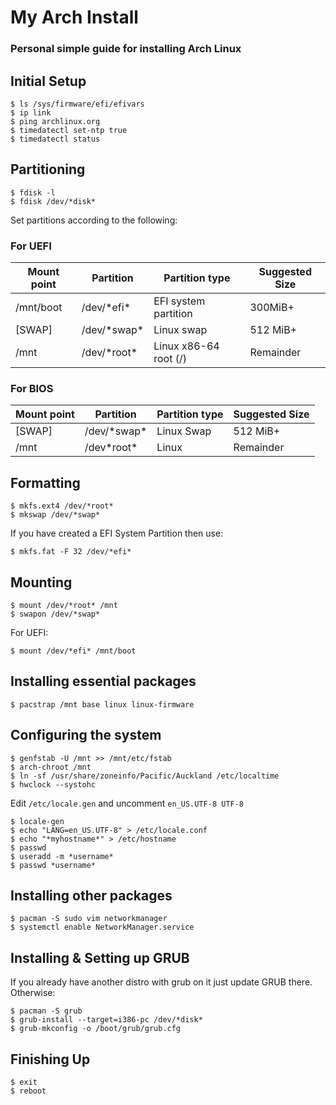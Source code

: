 # My Arch Install
### Personal simple guide for installing Arch Linux

## Initial Setup
```
$ ls /sys/firmware/efi/efivars
$ ip link
$ ping archlinux.org
$ timedatectl set-ntp true
$ timedatectl status
```

## Partitioning
```
$ fdisk -l
$ fdisk /dev/*disk*
```
Set partitions according to the following:
### For UEFI

|Mount point|Partition|Partition type|Suggested Size|
|-----------|---------|--------------|--------------|
|/mnt/boot  |/dev/\*efi\*|EFI system partition|300MiB+
|[SWAP]     |/dev/\*swap\*|Linux swap|512 MiB+
|/mnt       |/dev/\*root\*|Linux x86-64 root (/)|Remainder

### For BIOS
|Mount point|Partition|Partition type|Suggested Size|
|-----------|---------|--------------|--------------|
|[SWAP]     |/dev/\*swap\*|Linux Swap|512 MiB+
|/mnt       |/dev\*root\*|Linux|Remainder

## Formatting
```
$ mkfs.ext4 /dev/*root*
$ mkswap /dev/*swap*
```
If you have created a EFI System Partition then use:
```
$ mkfs.fat -F 32 /dev/*efi*
```

## Mounting
```
$ mount /dev/*root* /mnt
$ swapon /dev/*swap*
```
For UEFI:
```
$ mount /dev/*efi* /mnt/boot
```

## Installing essential packages
```
$ pacstrap /mnt base linux linux-firmware
```

## Configuring the system
```
$ genfstab -U /mnt >> /mnt/etc/fstab
$ arch-chroot /mnt
$ ln -sf /usr/share/zoneinfo/Pacific/Auckland /etc/localtime
$ hwclock --systohc
```
Edit ```/etc/locale.gen``` and uncomment ```en_US.UTF-8 UTF-8```
```
$ locale-gen
$ echo "LANG=en_US.UTF-8" > /etc/locale.conf
$ echo "*myhostname*" > /etc/hostname
$ passwd
$ useradd -m *username*
$ passwd *username*
```

## Installing other packages
```
$ pacman -S sudo vim networkmanager
$ systemctl enable NetworkManager.service
```

## Installing & Setting up GRUB
If you already have another distro with grub on it just update GRUB there. Otherwise:
```
$ pacman -S grub
$ grub-install --target=i386-pc /dev/*disk*
$ grub-mkconfig -o /boot/grub/grub.cfg
```

## Finishing Up
```
$ exit
$ reboot
```

